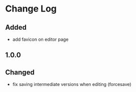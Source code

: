 # Change Log

## Added
- add favicon on editor page

## 1.0.0
## Changed
- fix saving intermediate versions when editing (forcesave)
